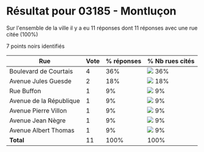 # Résultat pour 03185 - Montluçon

Sur l'ensemble de la ville il y a eu 11 réponses dont 11 réponses avec une rue citée (100%)

7 points noirs identifiés

| Rue | Vote | % réponses | % Nb rues cités|
|-----|------|------------|----------------|
| Boulevard de Courtais | 4 | 36% | <img src="../../img/bar_36.gif" />&nbsp;36%|
| Avenue Jules Guesde | 2 | 18% | <img src="../../img/bar_18.gif" />&nbsp;18%|
| Rue Buffon | 1 | 9% | <img src="../../img/bar_9.gif" />&nbsp;9%|
| Avenue de la République | 1 | 9% | <img src="../../img/bar_9.gif" />&nbsp;9%|
| Avenue Pierre Villon | 1 | 9% | <img src="../../img/bar_9.gif" />&nbsp;9%|
| Avenue Jean Nègre | 1 | 9% | <img src="../../img/bar_9.gif" />&nbsp;9%|
| Avenue Albert Thomas | 1 | 9% | <img src="../../img/bar_9.gif" />&nbsp;9%|
| **Total** | 11 | 100% | 100%|
